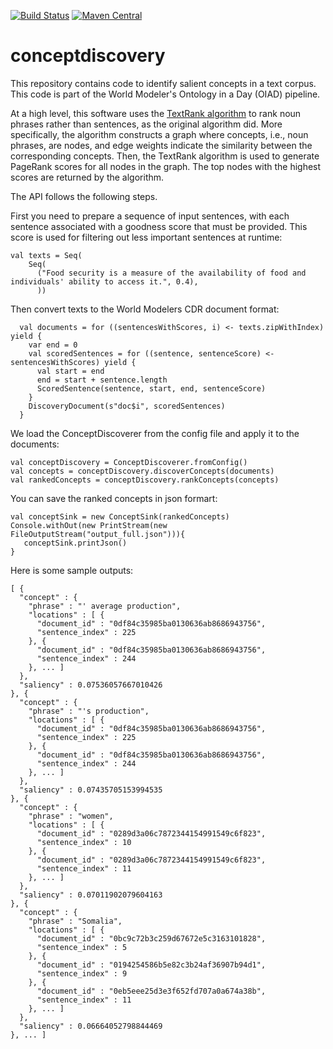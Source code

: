 [![Build Status](https://github.com/clulab/ConceptDiscovery/workflows/conceptdiscovery%20CI/badge.svg)](https://github.com/clulab/conceptdiscovery/actions)
[![Maven Central](https://img.shields.io/maven-central/v/org.clulab/conceptdiscovery_2.12?logo=apachemaven)](https://mvnrepository.com/artifact/org.clulab/conceptdiscovery)

# conceptdiscovery

This repository contains code to identify salient concepts in a text corpus. This code is part of the World Modeler's Ontology in a Day (OIAD) pipeline.

At a high level, this software uses the [TextRank algorithm](https://aclanthology.org/W04-3252.pdf) to rank noun phrases rather than sentences, as the original algorithm did. More specifically, the algorithm constructs a graph where concepts, i.e., noun phrases, are nodes, and edge weights indicate the similarity between the corresponding concepts. Then, the TextRank algorithm is used to generate PageRank scores for all nodes in the graph. The top nodes with the highest scores are returned by the algorithm.

The API follows the following steps.

First you need to prepare a sequence of input sentences, with each sentence associated with a goodness score that must be provided. This score is used for filtering out less important sentences at runtime:
```
val texts = Seq(
    Seq(
      ("Food security is a measure of the availability of food and individuals' ability to access it.", 0.4),
      ))
```
Then convert texts to the World Modelers CDR document format:
```
  val documents = for ((sentencesWithScores, i) <- texts.zipWithIndex) yield {
    var end = 0
    val scoredSentences = for ((sentence, sentenceScore) <- sentencesWithScores) yield {
      val start = end
      end = start + sentence.length
      ScoredSentence(sentence, start, end, sentenceScore)
    }
    DiscoveryDocument(s"doc$i", scoredSentences)
  }
```
We load the ConceptDiscoverer from the config file and apply it to the documents:
```  
val conceptDiscovery = ConceptDiscoverer.fromConfig()
val concepts = conceptDiscovery.discoverConcepts(documents)
val rankedConcepts = conceptDiscovery.rankConcepts(concepts)
```

You can save the ranked concepts in json formart:
```
val conceptSink = new ConceptSink(rankedConcepts)
Console.withOut(new PrintStream(new FileOutputStream("output_full.json"))){
   conceptSink.printJson()
}
```
Here is some sample outputs:
```
[ {
  "concept" : {
    "phrase" : "' average production",
    "locations" : [ {
      "document_id" : "0df84c35985ba0130636ab8686943756",
      "sentence_index" : 225
    }, {
      "document_id" : "0df84c35985ba0130636ab8686943756",
      "sentence_index" : 244
    }, ... ]
  },
  "saliency" : 0.07536057667010426
}, {
  "concept" : {
    "phrase" : "'s production",
    "locations" : [ {
      "document_id" : "0df84c35985ba0130636ab8686943756",
      "sentence_index" : 225
    }, {
      "document_id" : "0df84c35985ba0130636ab8686943756",
      "sentence_index" : 244
    }, ... ]
  },
  "saliency" : 0.07435705153994535
}, {
  "concept" : {
    "phrase" : "women",
    "locations" : [ {
      "document_id" : "0289d3a06c7872344154991549c6f823",
      "sentence_index" : 10
    }, {
      "document_id" : "0289d3a06c7872344154991549c6f823",
      "sentence_index" : 11
    }, ... ]
  },
  "saliency" : 0.07011902079604163
}, {
  "concept" : {
    "phrase" : "Somalia",
    "locations" : [ {
      "document_id" : "0bc9c72b3c259d67672e5c3163101828",
      "sentence_index" : 5
    }, {
      "document_id" : "0194254586b5e82c3b24af36907b94d1",
      "sentence_index" : 9
    }, {
      "document_id" : "0eb5eee25d3e3f652fd707a0a674a38b",
      "sentence_index" : 11
    }, ... ]
  },
  "saliency" : 0.06664052798844469
}, ... ]

```
